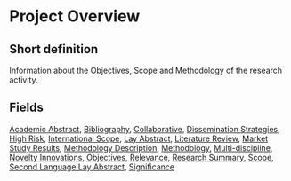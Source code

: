 # Project Overview
## Short definition
Information about the Objectives, Scope and Methodology of the research activity.
## Fields
[Academic Abstract](../Object-Fields/Project%20Overview/Academic%20Abstract.md),
[Bibliography](../Object-Fields/Project%20Overview/Bibliography.md),
[Collaborative](../Object-Fields/Project%20Overview/Collaborative.md),
[Dissemination Strategies](../Object-Fields/Project%20Overview/Dissemination%20Strategies.md),
[High Risk](../Object-Fields/Project%20Overview/High%20Risk.md),
[International Scope](../Object-Fields/Project%20Overview/International%20Scope.md),
[Lay Abstract](../Object-Fields/Project%20Overview/Lay%20Abstract.md),
[Literature Review](../Object-Fields/Project%20Overview/Literature%20Review.md),
[Market Study Results](../Object-Fields/Project%20Overview/Market%20Study%20Results.md),
[Methodology Description](../Object-Fields/Project%20Overview/Methodology%20Description.md),
[Methodology](../Object-Fields/Project%20Overview/Methodology.md),
[Multi-discipline](../Object-Fields/Project%20Overview/Multi-discipline.md),
[Novelty Innovations](../Object-Fields/Project%20Overview/Novelty%20Innovations.md),
[Objectives](../Object-Fields/Project%20Overview/Objectives.md),
[Relevance](../Object-Fields/Project%20Overview/Relevance.md),
[Research Summary](../Object-Fields/Project%20Overview/Research%20Summary.md),
[Scope](../Object-Fields/Project%20Overview/Scope.md),
[Second Language Lay Abstract](../Object-Fields/Project%20Overview/Second%20Language%20Lay%20Abstract.md),
[Significance](../Object-Fields/Project%20Overview/Significance.md)
